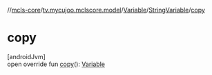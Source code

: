 //[mcls-core](../../../../index.md)/[tv.mycujoo.mclscore.model](../../index.md)/[Variable](../index.md)/[StringVariable](index.md)/[copy](copy.md)

# copy

[androidJvm]\
open override fun [copy](copy.md)(): [Variable](../index.md)
